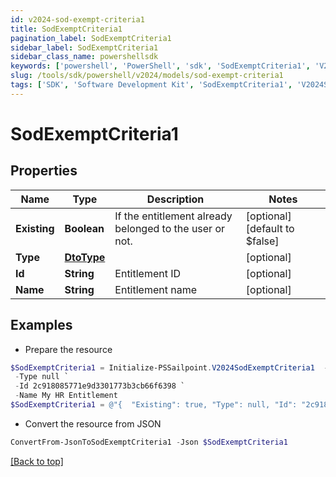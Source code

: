 ```yaml
---
id: v2024-sod-exempt-criteria1
title: SodExemptCriteria1
pagination_label: SodExemptCriteria1
sidebar_label: SodExemptCriteria1
sidebar_class_name: powershellsdk
keywords: ['powershell', 'PowerShell', 'sdk', 'SodExemptCriteria1', 'V2024SodExemptCriteria1'] 
slug: /tools/sdk/powershell/v2024/models/sod-exempt-criteria1
tags: ['SDK', 'Software Development Kit', 'SodExemptCriteria1', 'V2024SodExemptCriteria1']
---
```



# SodExemptCriteria1

## Properties

Name | Type | Description | Notes
------------ | ------------- | ------------- | -------------
**Existing** | **Boolean** | If the entitlement already belonged to the user or not. | [optional] [default to $false]
**Type** | [**DtoType**](dto-type) |  | [optional] 
**Id** | **String** | Entitlement ID | [optional] 
**Name** | **String** | Entitlement name | [optional] 

## Examples

- Prepare the resource
```powershell
$SodExemptCriteria1 = Initialize-PSSailpoint.V2024SodExemptCriteria1  -Existing true `
 -Type null `
 -Id 2c918085771e9d3301773b3cb66f6398 `
 -Name My HR Entitlement
$SodExemptCriteria1 = @"{  "Existing": true, "Type": null, "Id": "2c918085771e9d3301773b3cb66f6398", "Name": "My HR Entitlement" }"@
```

- Convert the resource from JSON
```powershell
ConvertFrom-JsonToSodExemptCriteria1 -Json $SodExemptCriteria1
```


[[Back to top]](#) 

